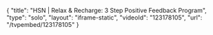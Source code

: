 {
    "title": "HSN | Relax & Recharge: 3 Step Positive Feedback Program",
    "type": "solo",
    "layout": "iframe-static",
    "videoId": "123178105",
    "url": "\/tvpembed\/123178105"
}
